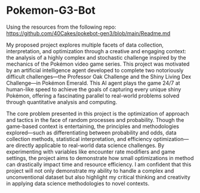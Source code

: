 # Pokemon-G3-Bot

Using the resources from the following repo: https://github.com/40Cakes/pokebot-gen3/blob/main/Readme.md

My proposed project explores multiple facets of data collection, interpretation, and optimization through a creative and engaging context: the analysis of a highly complex and stochastic challenge inspired by the mechanics of the Pokémon video game series. This project was motivated by an artificial intelligence agent developed to complete two notoriously difficult challenges—the Professor Oak Challenge and the Shiny Living Dex Challenge—in Pokémon Emerald. This AI agent plays the game 24/7 at human-like speed to achieve the goals of capturing every unique shiny Pokémon, offering a fascinating parallel to real-world problems solved through quantitative analysis and computing.

The core problem presented in this project is the optimization of approach and tactics in the face of random processes and probability. Though the game-based context is entertaining, the principles and methodologies explored—such as differentiating between probability and odds, data collection methods, statistical interpretation, and efficiency optimization—are directly applicable to real-world data science challenges. By experimenting with variables like encounter rate modifiers and game settings, the project aims to demonstrate how small optimizations in method can drastically impact time and resource efficiency. I am confident that this project will not only demonstrate my ability to handle a complex and unconventional dataset but also highlight my critical thinking and creativity in applying data science methodologies to novel contexts. 
